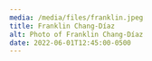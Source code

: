 ```yaml
---
media: /media/files/franklin.jpeg
title: Franklin Chang-Díaz
alt: Photo of Franklin Chang-Díaz
date: 2022-06-01T12:45:00-0500
---
```

